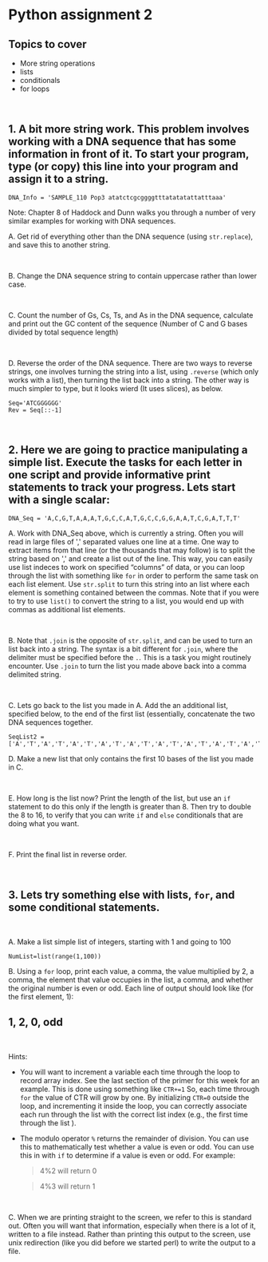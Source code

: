 # Python assignment 2

## Topics to cover
- More string operations
- lists
- conditionals
- for loops

<p>&nbsp;</p>


## 1. A bit more string work. This problem involves working with a DNA sequence that has some information in front of it. To start your program, type (or copy) this line into your program and assign it to a string.

    DNA_Info = 'SAMPLE_110 Pop3 atatctcgcggggtttatatatattatttaaa'

Note: Chapter 8 of Haddock and Dunn walks you through a number of very similar examples for working with DNA sequences.

A. Get rid of everything other than the DNA sequence (using `str.replace`), and save this to another string.

<p>&nbsp;</p>


B. Change the DNA sequence string to contain uppercase rather than lower case. 
<p>&nbsp;</p>

C. Count the number of Gs, Cs, Ts, and As in the DNA sequence, calculate and print out the GC content of the sequence (Number of C and G bases divided by total sequence length)
<p>&nbsp;</p>

D. Reverse the order of the DNA sequence. There are two ways to reverse strings, one involves turning the string into a list, using `.reverse` (which only works with a list), then turning the list back into a string. The other way is much simpler to type, but it looks wierd (It uses slices), as below.
    
    Seq='ATCGGGGGG'
    Rev = Seq[::-1]

<p>&nbsp;</p>

## 2. Here we are going to practice manipulating a simple list. Execute the tasks for each letter in one script and provide informative print statements to track your progress. Lets start with a single scalar:

    DNA_Seq = 'A,C,G,T,A,A,A,T,G,C,C,A,T,G,C,C,G,G,A,A,T,C,G,A,T,T,T'

A. Work with DNA_Seq above, which is currently a string. Often you will read in large files of ',' separated values one line at a time. One way to extract items from that line (or the thousands that may follow) is to split the string based on ',' and create a list out of the line. This way, you can easily use list indeces to work on specified “columns” of data, or you can loop through the list with something like `for` in order to perform the same task on each list element. Use `str.split` to turn this string into an list where each element is something contained between the commas. Note that if you were to try to use `list()` to convert the string to a list, you would end up with commas as additional list elements.
<p>&nbsp;</p>

B. Note that `.join` is the opposite of `str.split`, and can be used to turn an list back into a string. The syntax is a bit different for `.join`, where the delimiter must be specified before the `.`. This is a task you might routinely encounter. Use `.join` to turn the list you made above back into a comma delimited string.
<p>&nbsp;</p>

C. Lets go back to the list you made in A. Add the an additional list, specified below, to the end of the first list (essentially, concatenate the two DNA sequences together.

    SeqList2 = ['A','T','A','T','A','T','A','T','A','T','A','T','A','T','A','T','A','T','A','T','A','T']

D. Make a new list that only contains the first 10 bases of the list you made in C.
<p>&nbsp;</p>

E. How long is the list now? Print the length of the list, but use an `if` statement to do this only if the length is greater than 8. Then try to double the 8 to 16, to verify that you can write `if` and `else` conditionals that are doing what you want.
<p>&nbsp;</p>

F. Print the final list in reverse order.  
<p>&nbsp;</p>


## 3. Lets try something else with lists, `for`, and some conditional statements.
<p>&nbsp;</p>

A. Make a list simple list of integers, starting with 1 and going to 100
    
    NumList=list(range(1,100))


B. Using a `for` loop, print each value, a comma, the value multiplied by 2, a comma, the element that value occupies in the list, a comma, and whether the original number is even or odd. Each line of output should look like (for the first element, 1):

## 1, 2, 0, odd
<p>&nbsp;</p>

Hints: 

	 
- You will want to increment a variable each time through the loop to record array index. See the last section of the primer for this week for an example. This is done using something like `CTR+=1` So, each time through `for` the value of CTR will grow by one. By initializing `CTR=0` outside the loop, and incrementing it inside the loop, you can correctly associate each run through the list with the correct list index (e.g., the first time through the list ).

- The modulo operator `%` returns the remainder of division. You can use this to mathematically test whether a value is even or odd. You can use this in with `if` to determine if a value is even or odd. For example:

    > 4%2 will return 0

    > 4%3 will return 1


<p>&nbsp;</p>

C. When we are printing straight to the screen, we refer to this is standard out. Often you will want that information, especially when there is a lot of it, written to a file instead. Rather than printing this output to the screen, use unix redirection (like you did before we started perl) to write the output to a file.
